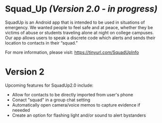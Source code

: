 # Squad_Up *(Version 2.0 - in progress)*
SquadUp is an Android app that is intended to be used in situations of emergency. We wanted people to feel safe and at peace, whether they be victims of abuse or students traveling alone at night on college campuses. Our app allows users to speak a discrete code which alerts and sends their location to contacts in their “squad.” 

For more information, please visit:
https://tinyurl.com/SquadUpInfo
	
# Version 2
Upcoming features for SquadUp2.0 include:
- Allow for contacts to be directly imported from user's phone
- Conact "squad" in a group chat setting
- Automatically open camera/voice memos to capture evidence if neeeded
- Create an option for flashing light and/or sound to alert bystanders
